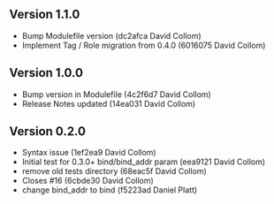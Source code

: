 Version 1.1.0
-------------

- Bump Modulefile version (dc2afca David Collom)
- Implement Tag / Role migration from 0.4.0 (6016075 David Collom)

Version 1.0.0
-------------

- Bump version in Modulefile (4c2f6d7 David Collom)
- Release Notes updated (14ea031 David Collom)

Version 0.2.0
-------------

- Syntax issue (1ef2ea9 David Collom)
- Initial test for 0.3.0+ bind/bind_addr param (eea9121 David Collom)
- remove old tests directory (68eac5f David Collom)
- Closes #16 (6cbde30 David Collom)
- change bind_addr to bind (f5223ad Daniel Platt)
